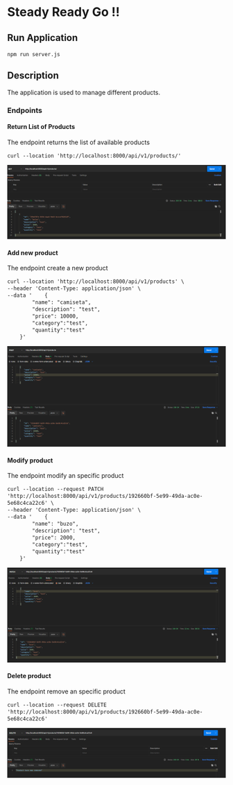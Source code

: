 # Steady Ready Go !!

## Run Application

```
npm run server.js
```

## Description
The application is used to manage different products.

### Endpoints 

#### Return List of Products
The endpoint returns the list of available products
```
curl --location 'http://localhost:8000/api/v1/products/'
```
<img src="/lab/img/GET_PRODUCT.PNG"/>

#### Add new product
The endpoint create a new product
```
curl --location 'http://localhost:8000/api/v1/products' \
--header 'Content-Type: application/json' \
--data '    {
        "name": "camiseta",
        "description": "test",
        "price": 10000,
        "category":"test",
        "quantity":"test"
    }'
```
<img src="/lab/img/CREATE_PRODUCT.png"/>


#### Modify product
The endpoint modify an specific product
```
curl --location --request PATCH 'http://localhost:8000/api/v1/products/192660bf-5e99-49da-ac0e-5e68c4ca22c6' \
--header 'Content-Type: application/json' \
--data '    {
        "name": "buzo",
        "description": "test",
        "price": 2000,
        "category":"test",
        "quantity":"test"
    }'
```
<img src="/lab/img/MODIFY_PRODUCT.png"/>


#### Delete product
The endpoint remove an specific product
```
curl --location --request DELETE 'http://localhost:8000/api/v1/products/192660bf-5e99-49da-ac0e-5e68c4ca22c6'
```
<img src="/lab/img/DELETE_PRODUCT.png"/>
